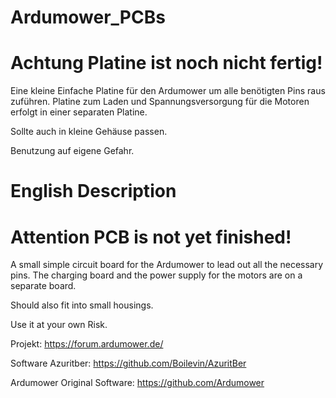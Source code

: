 # Ardumower_PCBs

# Achtung Platine ist noch nicht fertig!

Eine kleine Einfache Platine für den Ardumower um alle benötigten Pins raus zuführen.
Platine zum Laden und Spannungsversorgung für die Motoren erfolgt in einer separaten Platine.

Sollte auch in kleine Gehäuse passen.

Benutzung auf eigene Gefahr.

# English Description

# Attention PCB is not yet finished!

A small simple circuit board for the Ardumower to lead out all the necessary pins.
The charging board and the power supply for the motors are on a separate board.

Should also fit into small housings.

Use it at your own Risk.

Projekt: https://forum.ardumower.de/

Software Azuritber: https://github.com/Boilevin/AzuritBer

Ardumower Original Software: https://github.com/Ardumower


